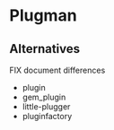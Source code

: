 Plugman
=======

Alternatives
------------

FIX document differences

- plugin
- gem_plugin
- little-plugger
- pluginfactory

